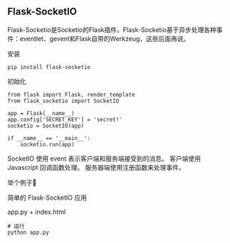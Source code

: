 ## Flask-SocketIO

Flask-Socketio是Socketio的Flask插件。Flask-Socketio基于异步处理各种事件：eventlet、gevent和Flask自带的Werkzeug，这些后面再说。

安装

```
pip install flask-socketio
```

初始化

```
from flask import Flask, render_template
from flask_socketio import SocketIO

app = Flask(__name__)
app.config['SECRET_KEY'] = 'secret!'
socketio = SocketIO(app)

if __name__ == '__main__':
    socketio.run(app)
```

SocketIO 使用 event 表示客户端和服务端接受到的消息。
客户端使用 Javascript 回调函数处理。
服务器端使用注册函数来处理事件。

举个例子🌰

简单的 Flask-SocketIO 应用

app.py + index.html

```
# 运行
python app.py
```